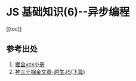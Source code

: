 # JS 基础知识(6)--异步编程

[[toc]]

## 参考出处

1. [掘金yck小册](https://juejin.im/book/5bdc715fe51d454e755f75ef/section/5bdc7198518825171726cfce)
2. [神三元掘金文章-原生JS(下篇)](https://juejin.im/post/5dd8b3a851882572f56b578f#heading-30)
